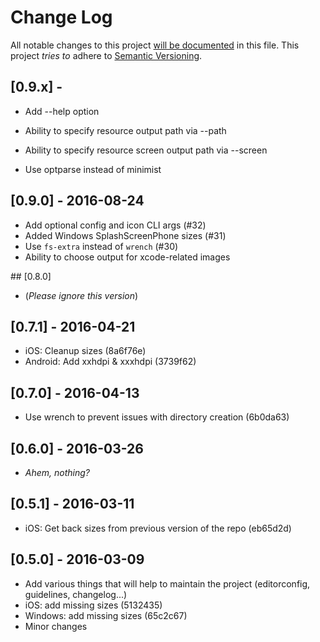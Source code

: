 # Change Log
All notable changes to this project [will be documented](http://keepachangelog.com/) in this file.
This project *tries to* adhere to [Semantic Versioning](http://semver.org/).

## [0.9.x] - 
- Add --help option
- Ability to specify resource output path via --path
- Ability to specify resource screen output path via --screen

- Use optparse instead of minimist

## [0.9.0] - 2016-08-24
- Add optional config and icon CLI args (#32)
- Added Windows SplashScreenPhone sizes (#31)
- Use `fs-extra` instead of `wrench` (#30)
- Ability to choose output for xcode-related images

## [0.8.0]
- (*Please ignore this version*)

## [0.7.1] - 2016-04-21
- iOS: Cleanup sizes (8a6f76e)
- Android: Add xxhdpi & xxxhdpi (3739f62)

## [0.7.0] - 2016-04-13
- Use wrench to prevent issues with directory creation (6b0da63)

## [0.6.0] - 2016-03-26
- *Ahem, nothing?*

## [0.5.1] - 2016-03-11
- iOS: Get back sizes from previous version of the repo (eb65d2d)

## [0.5.0] - 2016-03-09
- Add various things that will help to maintain the project (editorconfig, guidelines, changelog...)
- iOS: add missing sizes (5132435)
- Windows: add missing sizes (65c2c67)
- Minor changes
